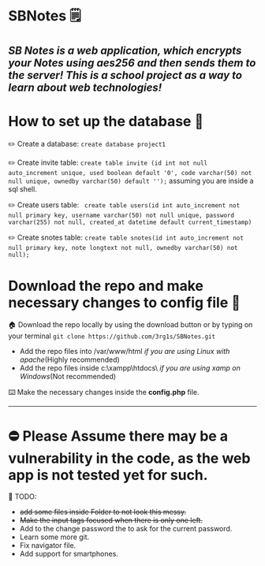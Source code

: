 # SBNotes 🗒️

*SB Notes is a web application, which encrypts your Notes using aes256 and then sends them to the server! This is a school project as a way to learn about web technologies!*
------------

# How to set up the database 💽 

✏️ Create a database: `create database project1`  

✏️ Create invite table: `create table invite (id int not null auto_increment unique, used boolean default '0', code varchar(50) not null unique, ownedby varchar(50) default '');` assuming you are inside a sql shell.  

✏️ Create users table: ` create table users(id int auto_increment not null primary key, username varchar(50) not null unique, password varchar(255) not null, created_at datetime default current_timestamp)`  

✏️ Create snotes table: `create table snotes(id int auto_increment not null primary key, note longtext not null, ownedby varchar(50) not null);`  

# Download the repo and make necessary changes to config file 📄  

🏠 Download the repo locally by using the download button or by typing on your terminal `git clone https://github.com/3rg1s/SBNotes.git`  
  
  - Add the repo files into /var/www/html *if you are using Linux with apache*(Highly recommended)
  - Add the repo files inside c:\xampp\htdocs\ *if you are using xamp on Windows*(Not recommended)

⌨️ Make the necessary changes inside the **config.php** file.

-----------------

# ⛔ Please Assume there may be a vulnerability in the code, as the web app is not tested yet for such.



👔 TODO:
 - ~~add some files inside Folder to not look this messy.~~
 - ~~Make the input tags focused when there is only one left.~~
 - Add to the change password the to ask for the current password.
 - Learn some more git.
 - Fix navigator file.
 - Add support for smartphones.
